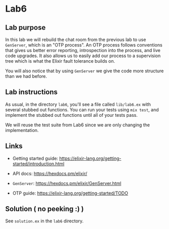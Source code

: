 # Lab6

## Lab purpose

In this lab we will rebuild the chat room from the previous lab to use `GenServer`,
which is an "OTP process". An OTP process follows conventions that gives us better
error reporting, introspection into the process, and live code upgrades. It also
allows us to easily add our process to a supervision tree which is what the Elixir
fault tolerance builds on.

You will also notice that by using `GenServer` we give the code more structure
than we had before.

## Lab instructions

As usual, in the directory `lab6`, you'll see a file called `lib/lab6.ex` with
several stubbed out functions. You can run your tests using `mix test`, and
implement the stubbed out functions until all of your tests pass.

We will reuse the test suite from Lab6 since we are only changing the implementation.

## Links

* Getting started guide: https://elixir-lang.org/getting-started/introduction.html

* API docs: https://hexdocs.pm/elixir/

* `GenServer`: https://hexdocs.pm/elixir/GenServer.html

* OTP guide: https://elixir-lang.org/getting-started/TODO

## Solution ( no peeking :) )

See `solution.ex` in the `lab6` directory.
